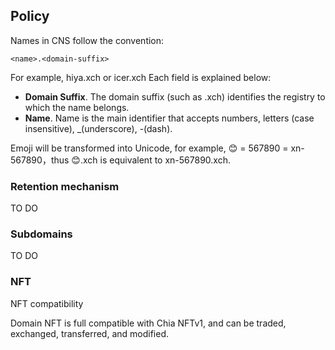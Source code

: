 ## Policy

Names in CNS follow the convention: 

```text
<name>.<domain-suffix>
```

For example, hiya.xch or icer.xch
Each field is explained below:

- **Domain Suffix**.
    The domain suffix (such as .xch) identifies the registry to which the name belongs.
- **Name**.
    Name is the main identifier that accepts numbers, letters (case insensitive), _(underscore), -(dash).

Emoji will be transformed into Unicode, for example, 😊 = 567890 = xn-567890，thus 😊.xch is equivalent to xn-567890.xch.

### Retention mechanism
TO DO
### Subdomains
TO DO

### NFT

NFT compatibility

Domain NFT is full compatible with Chia NFTv1, and can be traded, exchanged, transferred, and modified. 
